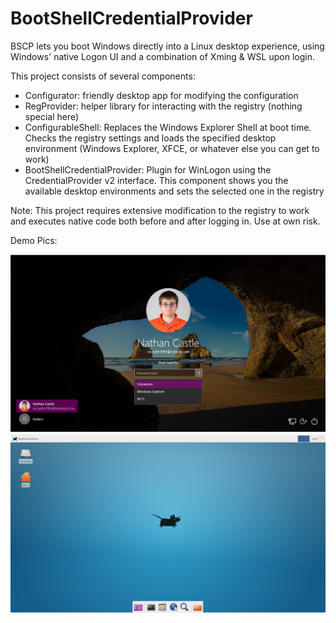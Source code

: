 # BootShellCredentialProvider

BSCP lets you boot Windows directly into a Linux desktop experience, using Windows' native Logon UI and a combination of Xming & WSL upon login. 

This project consists of several components:

- Configurator: friendly desktop app for modifying the configuration
- RegProvider: helper library for interacting with the registry (nothing special here)
- ConfigurableShell: Replaces the Windows Explorer Shell at boot time. Checks the registry settings and loads the specified desktop environment (Windows Explorer, XFCE, or whatever else you can get to work)
- BootShellCredentialProvider: Plugin for WinLogon using the CredentialProvider v2 interface. This component shows you the available desktop environments and sets the selected one in the registry

Note: This project requires extensive modification to the registry to work and executes native code both before and after logging in. Use at own risk. 

Demo Pics:

![](/login.PNG)
![](/desktop.PNG)
